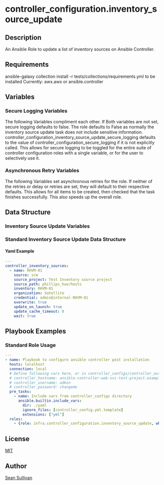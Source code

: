 

# controller_configuration.inventory_source_update

## Description

An Ansible Role to update a list of inventory sources on Ansible Controller.

## Requirements

ansible-galaxy collection install -r tests/collections/requirements.yml to be installed
Currently:
  awx.awx
  or
  ansible.controller

## Variables



### Secure Logging Variables

The following Variables compliment each other.
If Both variables are not set, secure logging defaults to false.
The role defaults to False as normally the inventory source update task does not include sensitive information.
controller_configuration_inventory_source_update_secure_logging defaults to the value of controller_configuration_secure_logging if it is not explicitly called. This allows for secure logging to be toggled for the entire suite of controller configuration roles with a single variable, or for the user to selectively use it.



### Asynchronous Retry Variables

The following Variables set asynchronous retries for the role.
If neither of the retries or delay or retries are set, they will default to their respective defaults.
This allows for all items to be created, then checked that the task finishes successfully.
This also speeds up the overall role.



## Data Structure

### Inventory Source Update Variables



### Standard Inventory Source Update Data Structure

#### Yaml Example

```yaml
---
controller_inventory_sources:
  - name: RHVM-01
    source: scm
    source_project: Test Inventory source project
    source_path: phillips_hue/hosts
    inventory: RHVM-01
    organization: Satellite
    credential: admin@internal-RHVM-01
    overwrite: true
    update_on_launch: true
    update_cache_timeout: 0
    wait: true

```

## Playbook Examples

### Standard Role Usage

```yaml
---
- name: Playbook to configure ansible controller post installation
  hosts: localhost
  connection: local
  # Define following vars here, or in controller_configs/controller_auth.yml
  # controller_hostname: ansible-controller-web-svc-test-project.example.com
  # controller_username: admin
  # controller_password: changeme
  pre_tasks:
    - name: Include vars from controller_configs directory
      ansible.builtin.include_vars:
        dir: ./yaml
        ignore_files: [controller_config.yml.template]
        extensions: ["yml"]
  roles:
    - {role: infra.controller_configuration.inventory_source_update, when: controller_inventory_sources is defined}

```

## License

[MIT](https://github.com/redhat-cop/controller_configuration#licensing)

## Author

[Sean Sullivan](https://github.com/sean-m-sullivan)
